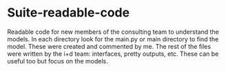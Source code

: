 # Suite-readable-code
Readable code for new members of the consulting team to understand the models.
In each directory look for the main.py or main directory to find the model. These were created and commented by me. 
The rest of the files were written by the i+d team: interfaces, pretty outputs, etc. These can be useful too but focus on the models. 
